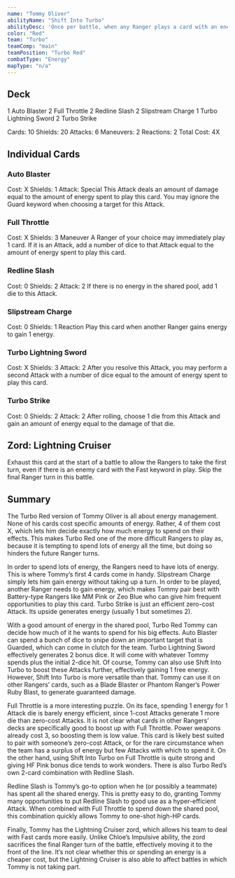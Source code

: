 ```yaml
---
name: "Tommy Oliver"
abilityName: "Shift Into Turbo"
abilityDesc: 'Once per battle, when any Ranger plays a card with an energy cost of X, they may resolve it as though they spent + 1 "Energy".'
color: "Red"
team: "Turbo"
teamComp: "main"
teamPosition: "Turbo Red"
combatType: "Energy"
mapType: "n/a"
---
```


## Deck

1 Auto Blaster 2 Full Throttle 2 Redline Slash 2 Slipstream Charge 1 Turbo Lightning Sword 2 Turbo Strike

Cards: 10 Shields: 20 Attacks: 6 Maneuvers: 2 Reactions: 2 Total Cost: 4X

## Individual Cards

### Auto Blaster

Cost: X Shields: 1 Attack: Special This Attack deals an amount of damage equal to the amount of energy spent to play this card. You may ignore the Guard keyword when choosing a target for this Attack.

### Full Throttle

Cost: X Shields: 3 Maneuver A Ranger of your choice may immediately play 1 card. If it is an Attack, add a number of dice to that Attack equal to the amount of energy spent to play this card.

### Redline Slash

Cost: 0 Shields: 2 Attack: 2 If there is no energy in the shared pool, add 1 die to this Attack.

### Slipstream Charge

Cost: 0 Shields: 1 Reaction Play this card when another Ranger gains energy to gain 1 energy.

### Turbo Lightning Sword

Cost: X Shields: 3 Attack: 2 After you resolve this Attack, you may perform a second Attack with a number of dice equal to the amount of energy spent to play this card.

### Turbo Strike

Cost: 0 Shields: 2 Attack: 2 After rolling, choose 1 die from this Attack and gain an amount of energy equal to the damage of that die.

## Zord: Lightning Cruiser

Exhaust this card at the start of a battle to allow the Rangers to take the first turn, even if there is an enemy card with the Fast keyword in play. Skip the final Ranger turn in this battle.

## Summary

The Turbo Red version of Tommy Oliver is all about energy management. None of his cards cost specific amounts of energy. Rather, 4 of them cost X, which lets him decide exactly how much energy to spend on their effects. This makes Turbo Red one of the more difficult Rangers to play as, because it is tempting to spend lots of energy all the time, but doing so hinders the future Ranger turns.

In order to spend lots of energy, the Rangers need to have lots of energy. This is where Tommy’s first 4 cards come in handy. Slipstream Charge simply lets him gain energy without taking up a turn. In order to be played, another Ranger needs to gain energy, which makes Tommy pair best with Battery-type Rangers like MM Pink or Zeo Blue who can give him frequent opportunities to play this card. Turbo Strike is just an efficient zero-cost Attack. Its upside generates energy (usually 1 but sometimes 2).

With a good amount of energy in the shared pool, Turbo Red Tommy can decide how much of it he wants to spend for his big effects. Auto Blaster can spend a bunch of dice to snipe down an important target that is Guarded, which can come in clutch for the team. Turbo Lightning Sword effectively generates 2 bonus dice. It will come with whatever Tommy spends plus the initial 2-dice hit. Of course, Tommy can also use Shift Into Turbo to boost these Attacks further, effectively gaining 1 free energy. However, Shift Into Turbo is more versatile than that. Tommy can use it on other Rangers’ cards, such as a Blade Blaster or Phantom Ranger’s Power Ruby Blast, to generate guaranteed damage.

Full Throttle is a more interesting puzzle. On its face, spending 1 energy for 1 Attack die is barely energy efficient, since 1-cost Attacks generate 1 more die than zero-cost Attacks. It is not clear what cards in other Rangers’ decks are specifically good to boost up with Full Throttle. Power weapons already cost 3, so boosting them is low value. This card is likely best suited to pair with someone’s zero-cost Attack, or for the rare circumstance when the team has a surplus of energy but few Attacks with which to spend it. On the other hand, using Shift Into Turbo on Full Throttle is quite strong and giving HF Pink bonus dice tends to work wonders. There is also Turbo Red’s own 2-card combination with Redline Slash.

Redline Slash is Tommy’s go-to option when he (or possibly a teammate) has spent all the shared energy. This is pretty easy to do, granting Tommy many opportunities to put Redline Slash to good use as a hyper-efficient Attack. When combined with Full Throttle to spend down the shared pool, this combination quickly allows Tommy to one-shot high-HP cards.

Finally, Tommy has the Lightning Cruiser zord, which allows his team to deal with Fast cards more easily. Unlike Chloe’s Impulsive ability, the zord sacrifices the final Ranger turn of the battle, effectively moving it to the front of the line. It’s not clear whether this or spending an energy is a cheaper cost, but the Lightning Cruiser is also able to affect battles in which Tommy is not taking part.

<!--stackedit_data:
eyJoaXN0b3J5IjpbNDIyNjI2MTg0XX0=
-->
